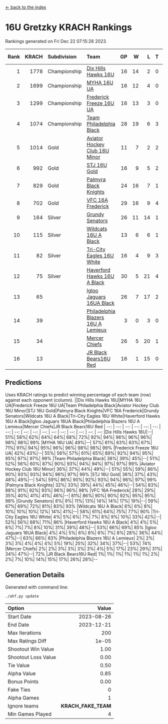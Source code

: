 [<- back to the index](readme.md)
# 16U Gretzky KRACH Rankings
Rankings generated on Fri Dec 22 07:15:28 2023.

Rank|KRACH|Subdivision|Team|GP|W|L|T|OTW|OTL|SoS|Exp Wins|Win Diff
---:|---:|:---|:---|---:|---:|---:|---:|---:|---:|---:|---:|---:
1|1778|Championship|[Dix Hills Hawks 16U](https://gamesheetstats.com/seasons/3659/teams/140688/schedule)|16|14|2|0|1|0|343|14.8|-0.0
2|1699|Championship|[MYHA 16U UA](https://gamesheetstats.com/seasons/3659/teams/140695/schedule)|16|12|4|0|2|1|650|12.8|-0.0
3|1299|Championship|[Frederick Freeze 16U UA](https://gamesheetstats.com/seasons/3659/teams/140689/schedule)|16|13|3|0|0|0|368|13.9|0.0
4|1074|Championship|[Team Philadelphia Black](https://gamesheetstats.com/seasons/3659/teams/140698/schedule)|28|19|6|3|1|1|565|21.3|-0.0
5|1014|Gold|[Aviator Hockey Club 16U Minor](https://gamesheetstats.com/seasons/3659/teams/140687/schedule)|11|7|2|2|2|1|548|8.9|0.0
6|992|Gold|[STJ 16U Gold](https://gamesheetstats.com/seasons/3659/teams/140697/schedule)|16|9|5|2|1|0|705|10.8|-0.0
7|829|Gold|[Palmyra Black Knights](https://gamesheetstats.com/seasons/3659/teams/140696/schedule)|24|16|7|1|2|0|585|17.3|-0.0
8|702|Gold|[VFC 16A Frederick](https://gamesheetstats.com/seasons/3659/teams/140700/schedule)|29|16|9|4|0|2|694|18.8|-0.0
9|164|Silver|[Grundy Senators](https://gamesheetstats.com/seasons/3659/teams/140690/schedule)|26|11|14|1|0|0|573|12.4|0.0
10|115|Silver|[Wildcats 16U A Black](https://gamesheetstats.com/seasons/3659/teams/140725/schedule)|13|6|6|1|0|0|397|7.4|0.0
11|82|Silver|[Tri-City Eagles 16U White](https://gamesheetstats.com/seasons/3659/teams/140699/schedule)|16|4|9|3|0|1|357|6.4|0.0
12|75|Silver|[Haverford Hawks 16U A Black](https://gamesheetstats.com/seasons/3659/teams/140691/schedule)|30|5|21|4|0|1|722|7.9|0.0
13|65||[Igloo Jaguars 16UA Black](https://gamesheetstats.com/seasons/3659/teams/140692/schedule)|26|7|17|2|0|3|625|8.9|0.0
14|39||[Philadelphia Blazers 16U A Lemieux](https://gamesheetstats.com/seasons/3659/teams/140717/schedule)|3|0|3|0|0|0|655|0.9|0.0
15|34||[Mercer Chiefs](https://gamesheetstats.com/seasons/3659/teams/140694/schedule)|26|5|20|1|1|0|634|6.4|0.0
16|13||[JR Black Bears16U Red](https://gamesheetstats.com/seasons/3659/teams/140693/schedule)|16|1|15|0|0|0|388|1.9|0.0

## Predictions
Uses KRACH ratings to predict winning percentage of each team (row) against each opponent (column).
||Dix Hills Hawks 16U|MYHA 16U UA|Frederick Freeze 16U UA|Team Philadelphia Black|Aviator Hockey Club 16U Minor|STJ 16U Gold|Palmyra Black Knights|VFC 16A Frederick|Grundy Senators|Wildcats 16U A Black|Tri-City Eagles 16U White|Haverford Hawks 16U A Black|Igloo Jaguars 16UA Black|Philadelphia Blazers 16U A Lemieux|Mercer Chiefs|JR Black Bears16U Red
| --: | --: | --: | --: | --: | --: | --: | --: | --: | --: | --: | --: | --: | --: | --: | --: | --: 
|Dix Hills Hawks 16U|--| 51%| 58%| 62%| 64%| 64%| 68%| 72%| 92%| 94%| 96%| 96%| 96%| 98%| 98%| 99%
|MYHA 16U UA| 49%|--| 57%| 61%| 63%| 63%| 67%| 71%| 91%| 94%| 95%| 96%| 96%| 98%| 98%| 99%
|Frederick Freeze 16U UA| 42%| 43%|--| 55%| 56%| 57%| 61%| 65%| 89%| 92%| 94%| 95%| 95%| 97%| 97%| 99%
|Team Philadelphia Black| 38%| 39%| 45%|--| 51%| 52%| 56%| 60%| 87%| 90%| 93%| 94%| 94%| 97%| 97%| 99%
|Aviator Hockey Club 16U Minor| 36%| 37%| 44%| 49%|--| 51%| 55%| 59%| 86%| 90%| 93%| 93%| 94%| 96%| 97%| 99%
|STJ 16U Gold| 36%| 37%| 43%| 48%| 49%|--| 54%| 59%| 86%| 90%| 92%| 93%| 94%| 96%| 97%| 99%
|Palmyra Black Knights| 32%| 33%| 39%| 44%| 45%| 46%|--| 54%| 83%| 88%| 91%| 92%| 93%| 96%| 96%| 98%
|VFC 16A Frederick| 28%| 29%| 35%| 40%| 41%| 41%| 46%|--| 81%| 86%| 90%| 90%| 92%| 95%| 95%| 98%
|Grundy Senators|  8%|  9%| 11%| 13%| 14%| 14%| 17%| 19%|--| 59%| 67%| 69%| 72%| 81%| 83%| 93%
|Wildcats 16U A Black|  6%|  6%|  8%| 10%| 10%| 10%| 12%| 14%| 41%|--| 58%| 61%| 64%| 75%| 77%| 90%
|Tri-City Eagles 16U White|  4%|  5%|  6%|  7%|  7%|  8%|  9%| 10%| 33%| 42%|--| 52%| 56%| 68%| 71%| 86%
|Haverford Hawks 16U A Black|  4%|  4%|  5%|  6%|  7%|  7%|  8%| 10%| 31%| 39%| 48%|--| 53%| 66%| 69%| 85%
|Igloo Jaguars 16UA Black|  4%|  4%|  5%|  6%|  6%|  6%|  7%|  8%| 28%| 36%| 44%| 47%|--| 63%| 66%| 83%
|Philadelphia Blazers 16U A Lemieux|  2%|  2%|  3%|  3%|  4%|  4%|  4%|  5%| 19%| 25%| 32%| 34%| 37%|--| 53%| 74%
|Mercer Chiefs|  2%|  2%|  3%|  3%|  3%|  3%|  4%|  5%| 17%| 23%| 29%| 31%| 34%| 47%|--| 72%
|JR Black Bears16U Red|  1%|  1%|  1%|  1%|  1%|  1%|  2%|  2%|  7%| 10%| 14%| 15%| 17%| 26%| 28%|--

## Generation Details

Generated with command line:
```
./ahf.py update
```

| Option | Value |
| :----- | ----: |
| Start Date | 2023-08-26 |
| End Date | 2023-12-21 |
| Max Iterations | 200 |
| Max Ratings Diff | 1e-05 |
| Shootout Win Value | 1.00 |
| Shootout Loss Value | 0.00 |
| Tie Value | 0.50 |
| Alpha Value | 0.85 |
| Bonus Points | 0.00 |
| Fake Ties | 0 |
| Alpha Games | 1 |
| Ignore teams | __KRACH_FAKE_TEAM__ |
| Min Games Played | 4 |

